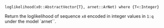 ```
loglikelihood(x0::AbstractVector{T}, arnet::ArNet) where {T<:Integer}
```

Return the loglikelihood of sequence `x0` encoded in integer values in `1:q` under the model `arnet``. 
